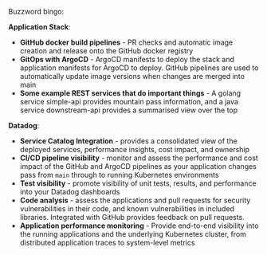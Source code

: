 
Buzzword bingo:

**Application Stack**:
- **GitHub docker build pipelines** - PR checks and automatic image creation and release onto the GitHub docker registry
- **GitOps with ArgoCD** - ArgoCD manifests to deploy the stack and application manifests for ArgoCD to deploy. GitHub pipelines are used to automatically update image versions when changes are merged into main
- **Some example REST services that do important things** - A golang service simple-api provides mountain pass information, and a java service downstream-api provides a summarised view over the top

**Datadog**:
- **Service Catalog Integration** - provides a consolidated view of the deployed services, performance insights, cost impact, and ownership
- **CI/CD pipeline visibility** - monitor and assess the performance and cost impact of the GitHub and ArgoCD pipelines as your application changes pass from `main` through to running Kubernetes environments
- **Test visibility** - promote visibility of unit tests, results, and performance into your Datadog dashboards
- **Code analysis** - assess the applications and pull requests for security vulnerabilities in their code, and known vulnerabilities in included libraries. Integrated with GitHub provides feedback on pull requests.
- **Application performance monitoring** - Provide end-to-end visibility into the running applications and the underlying Kubernetes cluster, from distributed application traces to system-level metrics

